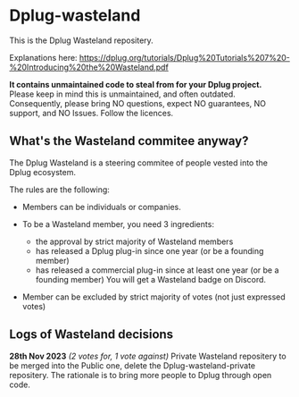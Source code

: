 # Dplug-wasteland

This is the Dplug Wasteland repositery.

Explanations here:
https://dplug.org/tutorials/Dplug%20Tutorials%207%20-%20Introducing%20the%20Wasteland.pdf

**It contains unmaintained code to steal from for your Dplug project.**  
Please keep in mind this is unmaintained, and often outdated. Consequently, please bring NO questions, expect NO guarantees, NO support, and NO Issues. Follow the licences.

## What's the Wasteland commitee anyway?

The Dplug Wasteland is a steering commitee of people vested into the Dplug ecosystem.

The rules are the following:

- Members can be individuals or companies.

- To be a Wasteland member, you need 3 ingredients:
   * the approval by strict majority of Wasteland members
   * has released a Dplug plug-in since one year (or be a founding member)
   * has released a commercial plug-in since at least one year (or be a founding member)
  You will get a Wasteland badge on Discord.

- Member can be excluded by strict majority of votes (not just expressed votes)

## Logs of Wasteland decisions

**28th Nov 2023** _(2 votes for, 1 vote against)_ Private Wasteland repositery to be merged into the Public one, delete the Dplug-wasteland-private repositery. The rationale is to bring more people to Dplug through open code. 
